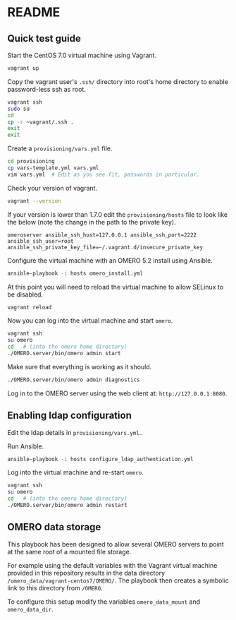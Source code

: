 # README

## Quick test guide

Start the CentOS 7.0 virtual machine using Vagrant.

```bash
vagrant up
```

Copy the vagrant user's ``.ssh/`` directory into root's home directory to
enable password-less ssh as root.

```bash
vagrant ssh
sudo su
cd
cp -r ~vagrant/.ssh .
exit
exit
```

Create a ``provisioning/vars.yml`` file.

```bash
cd provisioning
cp vars-template.yml vars.yml
vim vars.yml  # Edit as you see fit, passwords in particular.
```

Check your version of vagrant.

```bash
vagrant --version
```

If your version is lower than 1.7.0 edit the ``provisioning/hosts`` file to
look like the below (note the change in the path to the private key).

```
omeroserver ansible_ssh_host=127.0.0.1 ansible_ssh_port=2222 ansible_ssh_user=root ansible_ssh_private_key_file=~/.vagrant.d/insecure_private_key
```

Configure the virtual machine with an OMERO 5.2 install using Ansible.

```bash
ansible-playbook -i hosts omero_install.yml
```

At this point you will need to reload the virtual machine to allow
SELinux to be disabled.

```bash
vagrant reload
```

Now you can log into the virtual machine and start ``omero``.

```bash
vagrant ssh
su omero
cd   # (into the omero home directory)
./OMERO.server/bin/omero admin start
```

Make sure that everything is working as it should.

```bash
./OMERO.server/bin/omero admin diagnostics
```

Log in to the OMERO server using the web client at:
``http://127.0.0.1:8080``.


## Enabling ldap configuration

Edit the ldap details in ``provisioning/vars.yml``..

Run Ansible.

```bash
ansible-playbook -i hosts configure_ldap_authentication.yml
```

Log into the virtual machine and re-start ``omero``.

```bash
vagrant ssh
su omero
cd   # (into the omero home directory)
./OMERO.server/bin/omero admin restart
```

## OMERO data storage

This playbook has been designed to allow several OMERO servers to point at the
same root of a mounted file storage.

For example using the default variables with the Vagrant virtual machine
provided in this repository results in the data directory
``/omero_data/vagrant-centos7/OMERO/``. The playbook then creates a symbolic
link to this directory from ``/OMERO``.

To configure this setup modify the variables ``omero_data_mount`` and
``omero_data_dir``.
